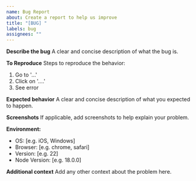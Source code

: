 ```yaml
---
name: Bug Report
about: Create a report to help us improve
title: "[BUG] "
labels: bug
assignees: ""
---
```


**Describe the bug**
A clear and concise description of what the bug is.

**To Reproduce**
Steps to reproduce the behavior:

1. Go to '...'
2. Click on '....'
3. See error

**Expected behavior**
A clear and concise description of what you expected to happen.

**Screenshots**
If applicable, add screenshots to help explain your problem.

**Environment:**

- OS: [e.g. iOS, Windows]
- Browser: [e.g. chrome, safari]
- Version: [e.g. 22]
- Node Version: [e.g. 18.0.0]

**Additional context**
Add any other context about the problem here.
